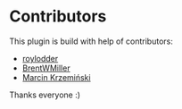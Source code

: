 # Contributors
This plugin is build with help of contributors:
- [roylodder](https://github.com/roylodder)
- [BrentWMiller](https://github.com/BrentWMiller)
- [Marcin Krzemiński](https://github.com/marcinkrzeminski)

Thanks everyone :)
